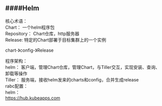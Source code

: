 ####Helm  
---
核心术语：  
  Chart： 一个helm程序包  
  Repository： Chart仓库，http服务器  
  Release: 特定的Chart部署于目标集群上的一个实例  

  chart-》config-》Release  

  程序架构：  
    helm： 客户端，管理Chart仓库，管理Chart，与Tiller交互，实现安装、查询、卸载等操作  
    Tiller：  服务端，接收helm发来的charts和config，合并生成release  
  rabc配置：  
  helm：  
    https://hub.kubeapps.com  
